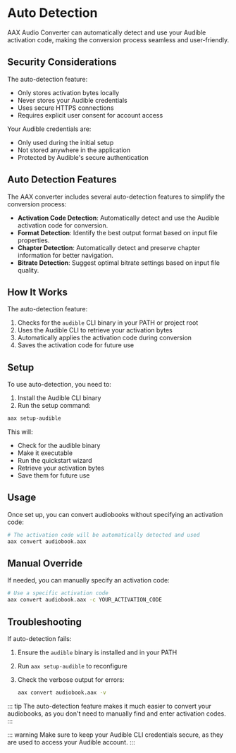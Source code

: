 # Auto Detection

AAX Audio Converter can automatically detect and use your Audible activation code, making the conversion process seamless and user-friendly.

## Security Considerations

The auto-detection feature:

- Only stores activation bytes locally
- Never stores your Audible credentials
- Uses secure HTTPS connections
- Requires explicit user consent for account access

Your Audible credentials are:

- Only used during the initial setup
- Not stored anywhere in the application
- Protected by Audible's secure authentication

## Auto Detection Features

The AAX converter includes several auto-detection features to simplify the conversion process:

- **Activation Code Detection**: Automatically detect and use the Audible activation code for conversion.
- **Format Detection**: Identify the best output format based on input file properties.
- **Chapter Detection**: Automatically detect and preserve chapter information for better navigation.
- **Bitrate Detection**: Suggest optimal bitrate settings based on input file quality.

## How It Works

The auto-detection feature:

1. Checks for the `audible` CLI binary in your PATH or project root
2. Uses the Audible CLI to retrieve your activation bytes
3. Automatically applies the activation code during conversion
4. Saves the activation code for future use

## Setup

To use auto-detection, you need to:

1. Install the Audible CLI binary
2. Run the setup command:

```bash
aax setup-audible
```

This will:

- Check for the audible binary
- Make it executable
- Run the quickstart wizard
- Retrieve your activation bytes
- Save them for future use

## Usage

Once set up, you can convert audiobooks without specifying an activation code:

```bash
# The activation code will be automatically detected and used
aax convert audiobook.aax
```

## Manual Override

If needed, you can manually specify an activation code:

```bash
# Use a specific activation code
aax convert audiobook.aax -c YOUR_ACTIVATION_CODE
```

## Troubleshooting

If auto-detection fails:

1. Ensure the `audible` binary is installed and in your PATH
2. Run `aax setup-audible` to reconfigure
3. Check the verbose output for errors:

   ```bash
   aax convert audiobook.aax -v
   ```

::: tip
The auto-detection feature makes it much easier to convert your audiobooks, as you don't need to manually find and enter activation codes.
:::

::: warning
Make sure to keep your Audible CLI credentials secure, as they are used to access your Audible account.
:::
